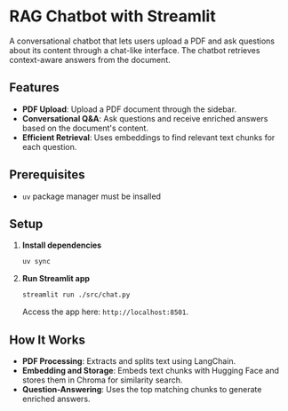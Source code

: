 # RAG Chatbot with Streamlit

A conversational chatbot that lets users upload a PDF and ask questions about its content through a chat-like interface. The chatbot retrieves context-aware answers from the document.

## Features

- **PDF Upload**: Upload a PDF document through the sidebar.
- **Conversational Q&A**: Ask questions and receive enriched answers based on the document's content.
- **Efficient Retrieval**: Uses embeddings to find relevant text chunks for each question.

## Prerequisites

- `uv` package manager must be insalled

## Setup

1. **Install dependencies**

   ```bash
   uv sync
   ```

1. **Run Streamlit app**

    ```bash
    streamlit run ./src/chat.py
    ```

    Access the app here: `http://localhost:8501`.

## How It Works

- **PDF Processing**: Extracts and splits text using LangChain.
- **Embedding and Storage**: Embeds text chunks with Hugging Face and stores them in Chroma for similarity search.
- **Question-Answering**: Uses the top matching chunks to generate enriched answers.
